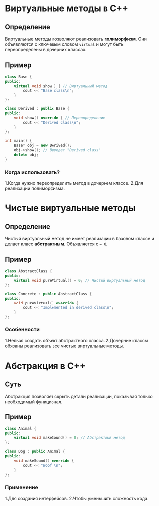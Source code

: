 # Виртуальные методы в C++

## Определение
Виртуальные методы позволяют реализовать **полиморфизм**. Они объявляются с ключевым словом `virtual` и могут быть переопределены в дочерних классах.

## Пример
```cpp
class Base {
public:
    virtual void show() { // Виртуальный метод
        cout << "Base class\n";
    }
};

class Derived : public Base {
public:
    void show() override { // Переопределение
        cout << "Derived class\n";
    }
};

int main() {
    Base* obj = new Derived();
    obj->show(); // Выведет "Derived class"
    delete obj;
}
```
### Когда использовать?
1.Когда нужно переопределить метод в дочернем классе.
2.Для реализации полиморфизма.



# Чистые виртуальные методы

## Определение
Чистый виртуальный метод не имеет реализации в базовом классе и делает класс **абстрактным**. Объявляется с `= 0`.

## Пример
```cpp
class AbstractClass {
public:
    virtual void pureVirtual() = 0; // Чистый виртуальный метод
};

class Concrete : public AbstractClass {
public:
    void pureVirtual() override {
        cout << "Implemented in derived class\n";
    }
};
```
### Особенности
1.Нельзя создать объект абстрактного класса.
2.Дочерние классы обязаны реализовать все чистые виртуальные методы.


# Абстракция в C++

## Суть
Абстракция позволяет скрыть детали реализации, показывая только необходимый функционал.

## Пример
```cpp
class Animal {
public:
    virtual void makeSound() = 0; // Абстрактный метод
};

class Dog : public Animal {
public:
    void makeSound() override {
        cout << "Woof!\n";
    }
};
```
### Применение
1.Для создания интерфейсов.
2.Чтобы уменьшить сложность кода.